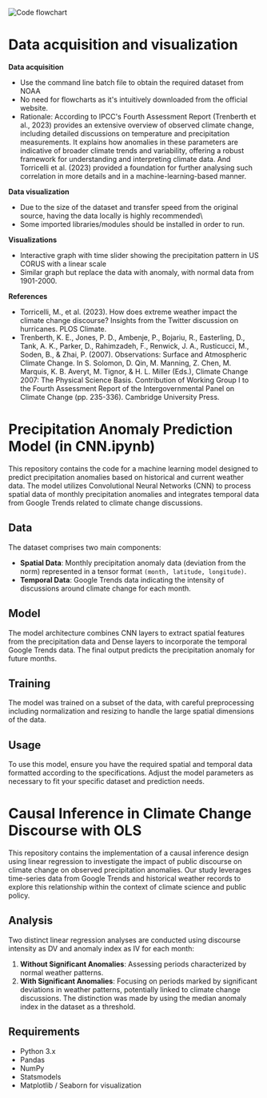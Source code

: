 ![Code flowchart](https://github.com/Rising-Stars-by-Sunshine/Stats201_Yuanjun_Lin/assets/31695074/4fb0cfcf-adf6-4b2e-a364-25ff9428e294)


# Data acquisition and visualization

**Data acquisition**
- Use the command line batch file to obtain the required dataset from NOAA
- No need for flowcharts as it's intuitively downloaded from the official website.
- Rationale: According to IPCC's Fourth Assessment Report (Trenberth et al., 2023) provides an extensive overview of observed climate change, including detailed discussions on temperature and precipitation measurements. It explains how anomalies in these parameters are indicative of broader climate trends and variability, offering a robust framework for understanding and interpreting climate data. And Torricelli et al. (2023) provided a foundation for further analysing such correlation in more details and in a machine-learning-based manner.

**Data visualization**
- Due to the size of the dataset and transfer speed from the original source, having the data locally is highly recommended\
- Some imported libraries/modules should be installed in order to run.

**Visualizations**
- Interactive graph with time slider showing the precipitation pattern in US CORUS with a linear scale
- Similar graph but replace the data with anomaly, with normal data from 1901-2000.

**References**
- Torricelli, M., et al. (2023). How does extreme weather impact the climate change discourse? Insights from the Twitter discussion on hurricanes. PLOS Climate.
- Trenberth, K. E., Jones, P. D., Ambenje, P., Bojariu, R., Easterling, D., Tank, A. K., Parker, D., Rahimzadeh, F., Renwick, J. A., Rusticucci, M., Soden, B., & Zhai, P. (2007). Observations: Surface and Atmospheric Climate Change. In S. Solomon, D. Qin, M. Manning, Z. Chen, M. Marquis, K. B. Averyt, M. Tignor, & H. L. Miller (Eds.), Climate Change 2007: The Physical Science Basis. Contribution of Working Group I to the Fourth Assessment Report of the Intergovernmental Panel on Climate Change (pp. 235-336). Cambridge University Press.


# Precipitation Anomaly Prediction Model (in CNN.ipynb)

This repository contains the code for a machine learning model designed to predict precipitation anomalies based on historical and current weather data. The model utilizes Convolutional Neural Networks (CNN) to process spatial data of monthly precipitation anomalies and integrates temporal data from Google Trends related to climate change discussions.

## Data
The dataset comprises two main components:
- **Spatial Data**: Monthly precipitation anomaly data (deviation from the norm) represented in a tensor format `(month, latitude, longitude)`.
- **Temporal Data**: Google Trends data indicating the intensity of discussions around climate change for each month.

## Model
The model architecture combines CNN layers to extract spatial features from the precipitation data and Dense layers to incorporate the temporal Google Trends data. The final output predicts the precipitation anomaly for future months.

## Training
The model was trained on a subset of the data, with careful preprocessing including normalization and resizing to handle the large spatial dimensions of the data.

## Usage
To use this model, ensure you have the required spatial and temporal data formatted according to the specifications. Adjust the model parameters as necessary to fit your specific dataset and prediction needs.


# Causal Inference in Climate Change Discourse with OLS

This repository contains the implementation of a causal inference design using linear regression to investigate the impact of public discourse on climate change on observed precipitation anomalies. Our study leverages time-series data from Google Trends and historical weather records to explore this relationship within the context of climate science and public policy.

## Analysis
Two distinct linear regression analyses are conducted using discourse intensity as DV and anomaly index as IV for each month:
1. **Without Significant Anomalies**: Assessing periods characterized by normal weather patterns.
2. **With Significant Anomalies**: Focusing on periods marked by significant deviations in weather patterns, potentially linked to climate change discussions.
The distinction was made by using the median anomaly index in the dataset as a threshold.

## Requirements
- Python 3.x
- Pandas
- NumPy
- Statsmodels
- Matplotlib / Seaborn for visualization
